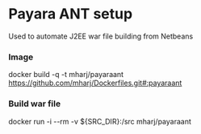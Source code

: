 Payara ANT setup
================
Used to automate J2EE war file building from Netbeans

### Image
docker build -q -t mharj/payaraant https://github.com/mharj/Dockerfiles.git#:payaraant
### Build war file
docker run -i --rm -v ${SRC_DIR}:/src mharj/payaraant
